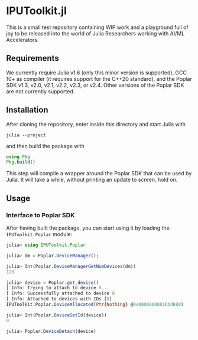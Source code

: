 # IPUToolkit.jl

This is a small test repository containing WIP work and a playground full of joy to
be released into the world of Julia Researchers working with AI/ML Accelerators.

## Requirements

We currently require Julia v1.6 (only this minor version is supported), GCC 10+ as compiler (it requires support for the C++20 standard), and the Poplar SDK v1.3, v2.0, v2.1, v2.2, v2.3, or v2.4.
Other versions of the Poplar SDK are not currently supported.

## Installation

After cloning the repository, enter inside this directory and start Julia with

```
julia --project
```

and then build the package with

```julia
using Pkg
Pkg.build()
```

This step will compile a wrapper around the Poplar SDK that can be used by Julia.  It will
take a while, without printing an update to screen, hold on.

## Usage

### Interface to Poplar SDK

After having built the package, you can start using it by loading the `IPUToolkit.Poplar` module:

```julia
julia> using IPUToolkit.Poplar

julia> dm = Poplar.DeviceManager();

julia> Int(Poplar.DeviceManagerGetNumDevices(dm))
129

julia> device = Poplar.get_device()
[ Info: Trying to attach to device 0...
[ Info: Successfully attached to device 0
[ Info: Attached to devices with IDs [0]
IPUToolkit.Poplar.DeviceAllocated(Ptr{Nothing} @0x00000000016bd680)

julia> Int(Poplar.DeviceGetId(device))
0

julia> Poplar.DeviceDetach(device)
```
